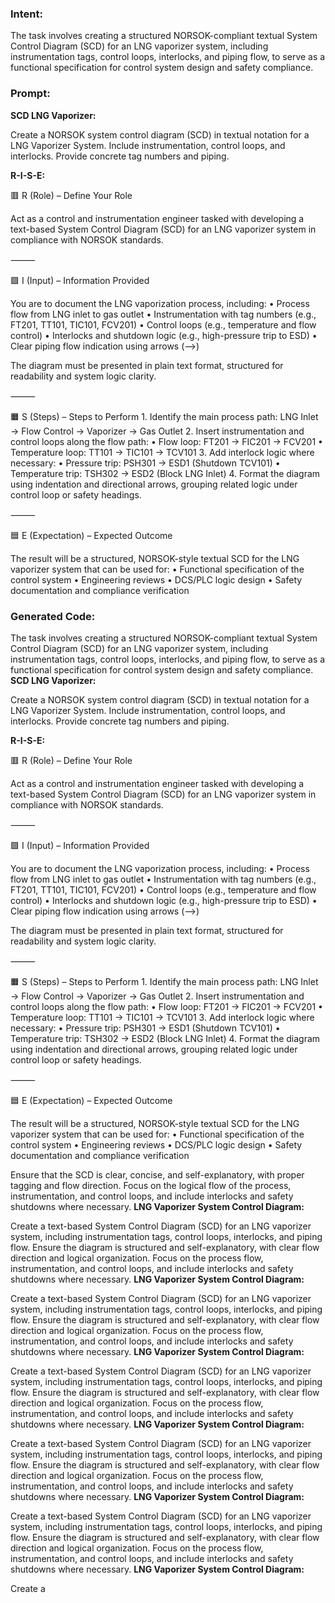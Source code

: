 ### Intent:
The task involves creating a structured NORSOK-compliant textual System Control Diagram (SCD) for an LNG vaporizer system, including instrumentation tags, control loops, interlocks, and piping flow, to serve as a functional specification for control system design and safety compliance.

### Prompt:
**SCD LNG Vaporizer:**

Create a NORSOK system control diagram (SCD) in textual notation for a LNG Vaporizer System. Include instrumentation, control loops, and interlocks. Provide concrete tag numbers and piping.

**R-I-S-E:**

🟥 R (Role) – Define Your Role

Act as a control and instrumentation engineer tasked with developing a text-based System Control Diagram (SCD) for an LNG vaporizer system in compliance with NORSOK standards.

⸻

🟩 I (Input) – Information Provided

You are to document the LNG vaporization process, including:
	•	Process flow from LNG inlet to gas outlet
	•	Instrumentation with tag numbers (e.g., FT201, TT101, TIC101, FCV201)
	•	Control loops (e.g., temperature and flow control)
	•	Interlocks and shutdown logic (e.g., high-pressure trip to ESD)
	•	Clear piping flow indication using arrows (-->)

The diagram must be presented in plain text format, structured for readability and system logic clarity.

⸻

🟧 S (Steps) – Steps to Perform
	1.	Identify the main process path:
LNG Inlet → Flow Control → Vaporizer → Gas Outlet
	2.	Insert instrumentation and control loops along the flow path:
	•	Flow loop: FT201 → FIC201 → FCV201
	•	Temperature loop: TT101 → TIC101 → TCV101
	3.	Add interlock logic where necessary:
	•	Pressure trip: PSH301 → ESD1 (Shutdown TCV101)
	•	Temperature trip: TSH302 → ESD2 (Block LNG Inlet)
	4.	Format the diagram using indentation and directional arrows, grouping related logic under control loop or safety headings.

⸻

🟦 E (Expectation) – Expected Outcome

The result will be a structured, NORSOK-style textual SCD for the LNG vaporizer system that can be used for:
	•	Functional specification of the control system
	•	Engineering reviews
	•	DCS/PLC logic design
	•	Safety documentation and compliance verification

### Generated Code:
The task involves creating a structured NORSOK-compliant textual System Control Diagram (SCD) for an LNG vaporizer system, including instrumentation tags, control loops, interlocks, and piping flow, to serve as a functional specification for control system design and safety compliance.
**SCD LNG Vaporizer:**

Create a NORSOK system control diagram (SCD) in textual notation for a LNG Vaporizer System. Include instrumentation, control loops, and interlocks. Provide concrete tag numbers and piping.

**R-I-S-E:**

🟥 R (Role) – Define Your Role

Act as a control and instrumentation engineer tasked with developing a text-based System Control Diagram (SCD) for an LNG vaporizer system in compliance with NORSOK standards.

⸻

🟩 I (Input) – Information Provided

You are to document the LNG vaporization process, including:
	•	Process flow from LNG inlet to gas outlet
	•	Instrumentation with tag numbers (e.g., FT201, TT101, TIC101, FCV201)
	•	Control loops (e.g., temperature and flow control)
	•	Interlocks and shutdown logic (e.g., high-pressure trip to ESD)
	•	Clear piping flow indication using arrows (-->)

The diagram must be presented in plain text format, structured for readability and system logic clarity.

⸻

🟧 S (Steps) – Steps to Perform
	1.	Identify the main process path:
LNG Inlet → Flow Control → Vaporizer → Gas Outlet
	2.	Insert instrumentation and control loops along the flow path:
	•	Flow loop: FT201 → FIC201 → FCV201
	•	Temperature loop: TT101 → TIC101 → TCV101
	3.	Add interlock logic where necessary:
	•	Pressure trip: PSH301 → ESD1 (Shutdown TCV101)
	•	Temperature trip: TSH302 → ESD2 (Block LNG Inlet)
	4.	Format the diagram using indentation and directional arrows, grouping related logic under control loop or safety headings.

⸻

🟦 E (Expectation) – Expected Outcome

The result will be a structured, NORSOK-style textual SCD for the LNG vaporizer system that can be used for:
	•	Functional specification of the control system
	•	Engineering reviews
	•	DCS/PLC logic design
	•	Safety documentation and compliance verification

Ensure that the SCD is clear, concise, and self-explanatory, with proper tagging and flow direction. Focus on the logical flow of the process, instrumentation, and control loops, and include interlocks and safety shutdowns where necessary.
**LNG Vaporizer System Control Diagram:**

Create a text-based System Control Diagram (SCD) for an LNG vaporizer system, including instrumentation tags, control loops, interlocks, and piping flow. Ensure the diagram is structured and self-explanatory, with clear flow direction and logical organization. Focus on the process flow, instrumentation, and control loops, and include interlocks and safety shutdowns where necessary.
**LNG Vaporizer System Control Diagram:**

Create a text-based System Control Diagram (SCD) for an LNG vaporizer system, including instrumentation tags, control loops, interlocks, and piping flow. Ensure the diagram is structured and self-explanatory, with clear flow direction and logical organization. Focus on the process flow, instrumentation, and control loops, and include interlocks and safety shutdowns where necessary.
**LNG Vaporizer System Control Diagram:**

Create a text-based System Control Diagram (SCD) for an LNG vaporizer system, including instrumentation tags, control loops, interlocks, and piping flow. Ensure the diagram is structured and self-explanatory, with clear flow direction and logical organization. Focus on the process flow, instrumentation, and control loops, and include interlocks and safety shutdowns where necessary.
**LNG Vaporizer System Control Diagram:**

Create a text-based System Control Diagram (SCD) for an LNG vaporizer system, including instrumentation tags, control loops, interlocks, and piping flow. Ensure the diagram is structured and self-explanatory, with clear flow direction and logical organization. Focus on the process flow, instrumentation, and control loops, and include interlocks and safety shutdowns where necessary.
**LNG Vaporizer System Control Diagram:**

Create a text-based System Control Diagram (SCD) for an LNG vaporizer system, including instrumentation tags, control loops, interlocks, and piping flow. Ensure the diagram is structured and self-explanatory, with clear flow direction and logical organization. Focus on the process flow, instrumentation, and control loops, and include interlocks and safety shutdowns where necessary.
**LNG Vaporizer System Control Diagram:**

Create a
